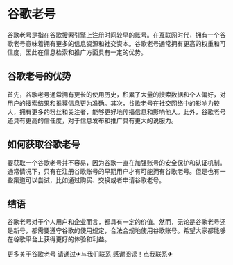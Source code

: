 # 谷歌老号

谷歌老号是指在谷歌搜索引擎上注册时间较早的账号。在互联网时代，拥有一个谷歌老号意味着拥有更多的信息资源和社交资本。谷歌老号通常拥有更高的权重和可信度，因此在信息检索和推广方面具有一定的优势。

## 谷歌老号的优势

首先，谷歌老号通常拥有更长的使用历史，积累了大量的搜索数据和个人偏好，对用户的搜索结果和推荐信息更为准确。其次，谷歌老号在社交网络中的影响力较大，拥有更多的粉丝和关注者，能够更好地传播信息和影响他人。此外，谷歌老号还具有更高的信任度，对于信息发布和推广具有更大的说服力。

## 如何获取谷歌老号

要获取一个谷歌老号并不容易，因为谷歌一直在加强账号的安全保护和认证机制。通常情况下，只有在注册谷歌账号的早期用户才有可能拥有谷歌老号。但是也有一些渠道可以尝试，比如通过购买、交换或者申请谷歌老号。

## 结语

谷歌老号对于个人用户和企业而言，都具有一定的价值。然而，无论是谷歌老号还是新号，都需要遵守谷歌的使用规定，合法合规地使用谷歌账号。希望大家都能够在谷歌平台上获得更好的体验和利益。

更多关于谷歌老号 请通过✈与我们联系,感谢阅读！[点我联系✈](https://pc.G208.com)